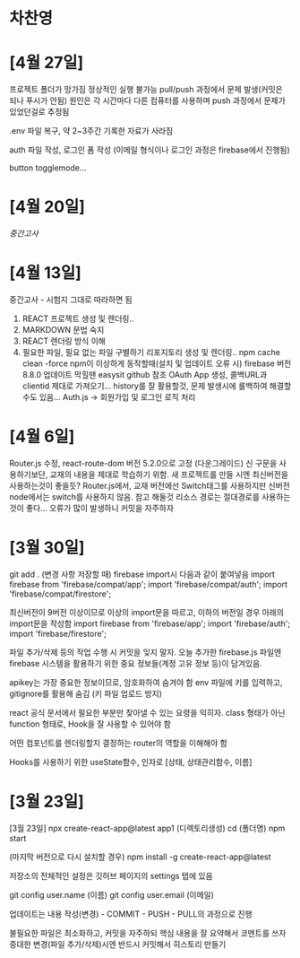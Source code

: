 # 차찬영

# [4월 27일]
프로젝트 폴더가 망가짐
정상적인 실행 불가능
pull/push 과정에서 문제 발생(커밋은 되나 푸시가 안됨)
원인은 각 시간마다 다른 컴퓨터를 사용하며 push 과정에서 문제가 있었던걸로 추정됨

.env 파일 복구, 약 2~3주간 기록한 자료가 사라짐

auth 파일 작성, 로그인 폼 작성 (이메일 형식이나 로그인 과정은 firebase에서 진행됨)

button togglemode...


# [4월 20일]
*중간고사*

# [4월 13일]
중간고사 - 시험지 그대로 따라하면 됨
1. REACT 프로젝트 생성 및 렌더링..
2. MARKDOWN 문법 숙지
3. REACT 렌더링 방식 이해
4. 필요한 파일, 필요 없는 파일 구별하기
리포지토리 생성 및 렌더링..
npm cache clean -force
npm이 이상하게 동작할때(설치 및 업데이트 오류 시)
firebase 버전 8.8.0 업데이트
막힐땐 easysit github 참조
OAuth App 생성, 콜백URL과 clientid 제대로 가져오기...
history를 잘 활용할것, 문제 발생시에 롤백하여 해결할 수도 있음...
Auth.js -> 회원가입 및 로그인 로직 처리

# [4월 6일]
Router.js 수정, react-route-dom 버전 5.2.0으로 고정 (다운그레이드)
신 구문을 사용하기보단, 교재의 내용을 제대로 학습하기 위함.
새 프로젝트를 만들 시엔 최신버전을 사용하는것이 좋을듯?
Router.js에서, 교재 버전에선 Switch태그를 사용하지만
신버전 node에서는 switch를 사용하지 않음. 참고 해둘것
리소스 경로는 절대경로를 사용하는것이 좋다...
오류가 많이 발생하니 커밋을 자주하자

# [3월 30일]
git add . (변경 사항 저장할 때)
firebase import시 다음과 같이 붙여넣음
import firebase from 'firebase/compat/app';
import 'firebase/compat/auth';
import 'firebase/compat/firestore';

최신버전이 9버전 이상이므로 이상의 import문을 따르고,
이하의 버전일 경우 아래의 import문을 작성함
import firebase from 'firebase/app';
import 'firebase/auth';
import 'firebase/firestore';

파일 추가/삭제 등의 작업 수행 시 커밋을 잊지 말자.
오늘 추가한 firebase.js 파일엔 firebase 시스템을 활용하기 위한 중요 정보들(계정 고유 정보 등)이 담겨있음.

apikey는 가장 중요한 정보이므로, 암호화하여 숨겨야 함
env 파일에 키를 입력하고, gitignore를 활용해 숨김 (키 파일 업로드 방지)

react 공식 문서에서 필요한 부분만 찾아낼 수 있는 요령을 익히자.
class 형태가 아닌 function 형태로, Hook을 잘 사용할 수 있어야 함

어떤 컴포넌트를 렌더링할지 결정하는 router의 역할을 이해해야 함

Hooks를 사용하기 위한 useState함수, 인자로 [상태, 상태관리함수, 이름]

# [3월 23일]

[3월 23일]
npx create-react-app@latest app1 (디렉토리생성)
cd (폴더명)
npm start

(마지막 버전으로 다시 설치할 경우)
npm install -g create-react-app@latest

저장소의 전체적인 설정은 깃허브 페이지의 settings 탭에 있음

git config user.name (이름)
git config user.email (이메일)

업데이트는 내용 작성(변경) - COMMIT - PUSH - PULL의 과정으로 진행

불필요한 파일은 최소화하고,
커밋을 자주하되 핵심 내용을 잘 요약해서 코멘트를 쓰자
중대한 변경(파일 추가/삭제)시엔 반드시 커밋해서 히스토리 만들기